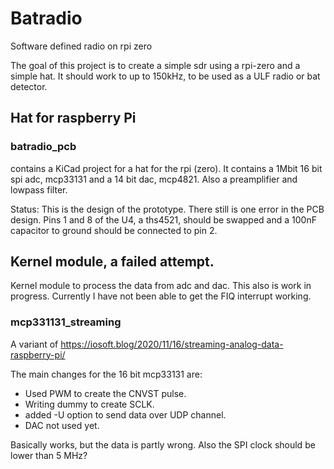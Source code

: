 # Batradio
Software defined radio on rpi zero

The goal of this project is to create a simple sdr using a rpi-zero and a simple hat.
It should work to up to 150kHz, to be used as a ULF radio or bat detector.

## Hat for raspberry Pi

### batradio_pcb
contains a KiCad project for a hat for the rpi (zero).
It contains a 1Mbit 16 bit spi adc, mcp33131 and a 14 bit dac, mcp4821.
Also a preamplifier and lowpass filter.

Status: This is the design of the prototype.
There still is one error in the PCB design. Pins 1 and 8 of the U4, a ths4521, should be swapped and a 100nF capacitor to ground should be connected to pin 2.

## Kernel module, a failed attempt.

Kernel module to process the data from adc and dac.
This also is work in progress.
Currently I have not been able to get the FIQ interrupt working.

### mcp331131_streaming

A variant of https://iosoft.blog/2020/11/16/streaming-analog-data-raspberry-pi/

The main changes for the 16 bit mcp33131 are:

  - Used PWM to create the CNVST pulse.
  - Writing dummy to create SCLK.
  - added -U option to send data over UDP channel.
  - DAC not used yet.
  
Basically works, but the data is partly wrong.
Also the SPI clock should be lower than 5 MHz?


